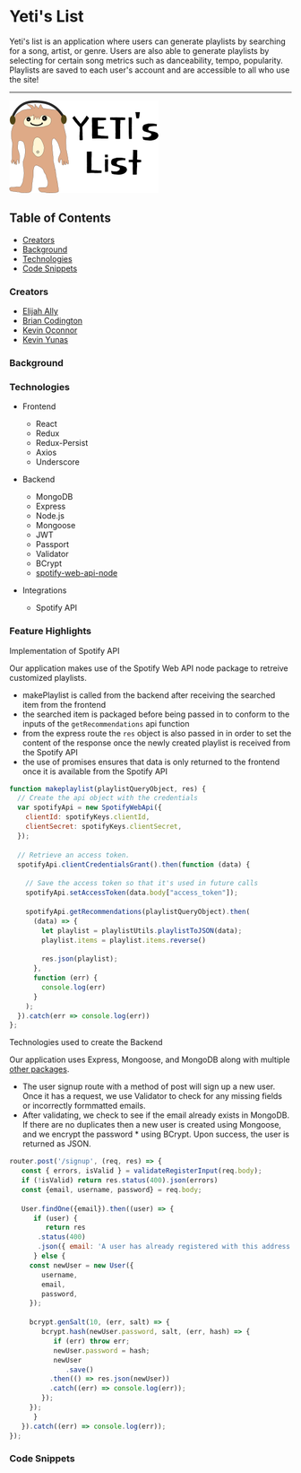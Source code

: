 # Yeti's List
Yeti's list is an application where users can generate playlists by searching for a song, artist, or genre. Users are also able to generate playlists by selecting for certain song metrics such as danceability, tempo, popularity. Playlists are saved to each user's account and are accessible to all who use the site!
***

![Screenshot](./images/YetiLogo.png)

## Table of Contents

* [Creators](#creators)
* [Background](#background)
* [Technologies](#technologies)
* [Code Snippets](#code-snippets)

### Creators

* [Elijah Ally](https://www.linkedin.com/in/elijah-ally-123ea/)
* [Brian Codington](https://www.linkedin.com/in/brian-codington-8322a8216/)
* [Kevin Oconnor](https://yetis-list.herokuapp.com/placeholder)
* [Kevin Yunas](https://www.linkedin.com/in/kevin-yunas-987325183/)

### Background

### Technologies

* Frontend
  * React
  * Redux
  * Redux-Persist
  * Axios
  * Underscore

* Backend
  * MongoDB
  * Express
  * Node.js
  * Mongoose
  * JWT
  * Passport
  * Validator
  * BCrypt
  * [spotify-web-api-node](https://github.com/thelinmichael/spotify-web-api-node)

* Integrations
  * Spotify API

### Feature Highlights

Implementation of Spotify API 

Our application makes use of the Spotify Web API node package to retreive customized playlists.

* makePlaylist is called from the backend after receiving the searched item from the frontend
* the searched item is packaged before being passed in to conform to the inputs of the `getRecommendations` api function
* from the express route the `res` object is also passed in in order to set the content of the response once the newly created playlist is received from the Spotify API
* the use of promises ensures that data is only returned to the frontend once it is available from the Spotify API

```js
function makeplaylist(playlistQueryObject, res) {
  // Create the api object with the credentials
  var spotifyApi = new SpotifyWebApi({
    clientId: spotifyKeys.clientId,
    clientSecret: spotifyKeys.clientSecret,
  });

  // Retrieve an access token.
  spotifyApi.clientCredentialsGrant().then(function (data) {

    // Save the access token so that it's used in future calls
    spotifyApi.setAccessToken(data.body["access_token"]);

    spotifyApi.getRecommendations(playlistQueryObject).then(
      (data) => {
        let playlist = playlistUtils.playlistToJSON(data);
        playlist.items = playlist.items.reverse()

        res.json(playlist);
      },
      function (err) {
        console.log(err)
      }
    );
  }).catch(err => console.log(err))
};

```

Technologies used to create the Backend

Our application uses Express, Mongoose, and MongoDB along with multiple [other packages](#technologies).

* The user signup route with a method of post will sign up a new user. Once it has a request, we use Validator to check for any missing fields or incorrectly formmatted emails. 
* After validating, we check to see if the email already exists in MongoDB. If there are no duplicates then a new user is created using Mongoose, and we encrypt the password    * using BCrypt. Upon success, the user is returned as JSON.

```js
router.post('/signup', (req, res) => {
   const { errors, isValid } = validateRegisterInput(req.body);
   if (!isValid) return res.status(400).json(errors)
   const {email, username, password} = req.body;

   User.findOne({email}).then((user) => {
      if (user) {
         return res
	   .status(400)
	   .json({ email: 'A user has already registered with this address' });
      } else {
	 const newUser = new User({
	    username,
	    email,
	    password,
	 });

	 bcrypt.genSalt(10, (err, salt) => {
	    bcrypt.hash(newUser.password, salt, (err, hash) => {
	       if (err) throw err;
	       newUser.password = hash;
	       newUser
	          .save()
		  .then(() => res.json(newUser))
		  .catch((err) => console.log(err));
	    });
	 });
      }
   }).catch((err) => console.log(err));
});
```

### Code Snippets
